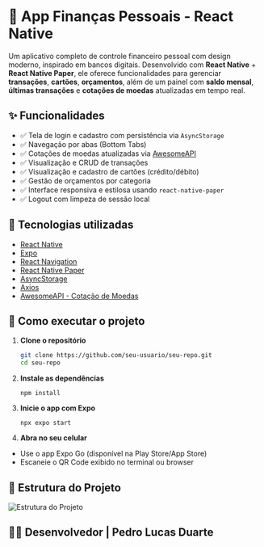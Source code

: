 # 💸 App Finanças Pessoais - React Native

Um aplicativo completo de controle financeiro pessoal com design moderno, inspirado em bancos digitais. Desenvolvido com **React Native** + **React Native Paper**, ele oferece funcionalidades para gerenciar **transações**, **cartões**, **orçamentos**, além de um painel com **saldo mensal**, **últimas transações** e **cotações de moedas** atualizadas em tempo real.


## ✨ Funcionalidades

- ✅ Tela de login e cadastro com persistência via `AsyncStorage`
- ✅ Navegação por abas (Bottom Tabs)
- ✅ Cotações de moedas atualizadas via [AwesomeAPI](https://docs.awesomeapi.com.br/)
- ✅ Visualização e CRUD de transações
- ✅ Visualização e cadastro de cartões (crédito/débito)
- ✅ Gestão de orçamentos por categoria
- ✅ Interface responsiva e estilosa usando `react-native-paper`
- ✅ Logout com limpeza de sessão local


## 📱 Tecnologias utilizadas

- [React Native](https://reactnative.dev/)
- [Expo](https://expo.dev/)
- [React Navigation](https://reactnavigation.org/)
- [React Native Paper](https://callstack.github.io/react-native-paper/)
- [AsyncStorage](https://react-native-async-storage.github.io/async-storage/)
- [Axios](https://axios-http.com/)
- [AwesomeAPI - Cotação de Moedas](https://docs.awesomeapi.com.br/api-de-moedas)


## 🚀 Como executar o projeto

1. **Clone o repositório**
   ```bash
   git clone https://github.com/seu-usuario/seu-repo.git
   cd seu-repo

2. **Instale as dependências**
    ```
    npm install

3. **Inicie o app com Expo**
    ```
    npx expo start

4. **Abra no seu celular**

- Use o app Expo Go (disponível na Play Store/App Store)
- Escaneie o QR Code exibido no terminal ou browser


## 📂 Estrutura do Projeto

![Estrutura do Projeto](./docs/estrutura-do-projeto.png)


## 👨‍💻 Desenvolvedor | Pedro Lucas Duarte

